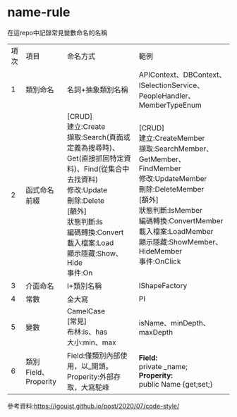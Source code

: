 # name-rule
在這repo中記錄常見變數命名的名稱

<table>
  <tr>
    <td>項次</td>
    <td>項目</td>
    <td>命名方式</td>
    <td>範例</td>
  </tr>
  <tr>
    <td>1</td>
    <td>類別命名</td>
    <td>名詞+抽象類別名稱</td>
    <td>APIContext、DBContext、ISelectionService、PeopleHandler、MemberTypeEnum</td>
   </tr>
     <tr>
    <td>2</td>
    <td>函式命名前綴</td>
    <td>
      [CRUD]<br>
      建立:Create<br>
      擷取:Search(頁面或定義為搜尋時)、Get(直接抓回特定資料)、Find(從集合中去找資料)<br>
      修改:Update<br>
      刪除:Delete<br>
      [額外]<br>
      狀態判斷:Is<br>
      編碼轉換:Convert<br>
      載入檔案:Load<br>
      顯示隱藏:Show、Hide<br>
      事件:On<br>
     </td>
     <td>
      [CRUD]<br>
      建立:CreateMember<br>
      擷取:SearchMember、GetMember、FindMember<br>
      修改:UpdateMember<br>
      刪除:DeleteMember<br>
      [額外]<br>
      狀態判斷:IsMember<br>
      編碼轉換:ConvertMember<br>
      載入檔案:LoadMember<br>
      顯示隱藏:ShowMember、HideMember<br>
      事件:OnClick<br>
   </td>
   </tr>
   <tr>
    <td>3</td>
    <td>介面命名</td>
    <td>I+類別名稱</td>
    <td>IShapeFactory</td>
   </tr>
   <tr>
    <td>4</td>
    <td>常數</td>
    <td>全大寫</td>
    <td>PI</td>
   </tr>
  <tr>
    <td>5</td>
    <td>
      變數
    </td>
    <td>
      CamelCase<br>
      [常見]<br>
      布林:is、has<br>
      大小:min、max<br></td>
    <td>
      isName、minDepth、maxDepth
    </td>
   </tr>
  <tr>
    <td>6</td>
    <td>
      類別Field、Properity
    </td>
    <td>
      Field:僅類別內部使用，以_開頭。<br>
      Properity:外部存取，大寫駝峰<br>
    <td>
      <b>Field:</b><br>
      private _name;<br>
      <b>Properity:</b><br>
      public Name {get;set;}<br>
    </td>
   </tr>
</table>

參考資料:https://igouist.github.io/post/2020/07/code-style/

